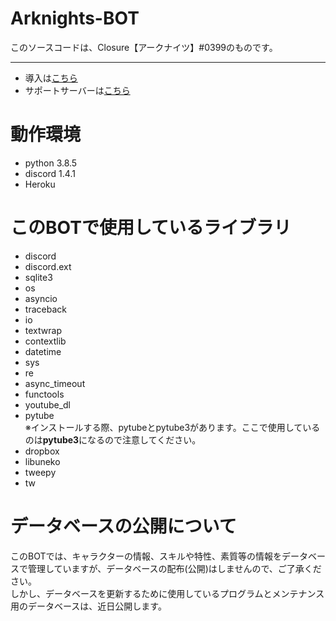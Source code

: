 # Arknights-BOT  
このソースコードは、Closure【アークナイツ】#0399のものです。  
***
- 導入は[こちら](https://discord.com/api/oauth2/authorize?client_id=688553944661754054&permissions=540076096&scope=bot)  
- サポートサーバーは[こちら](https://discord.gg/8CdHWEC)
# 動作環境
- python 3.8.5
- discord 1.4.1
- Heroku
# このBOTで使用しているライブラリ  
- discord
- discord.ext
- sqlite3
- os
- asyncio
- traceback
- io
- textwrap
- contextlib
- datetime
- sys
- re
- async_timeout
- functools
- youtube_dl
- pytube  
※インストールする際、pytubeとpytube3があります。ここで使用しているのは**pytube3**になるので注意してください。  
- dropbox
- libuneko
- tweepy
- tw
# データベースの公開について
このBOTでは、キャラクターの情報、スキルや特性、素質等の情報をデータベースで管理していますが、データベースの配布(公開)はしませんので、ご了承ください。  
しかし、データベースを更新するために使用しているプログラムとメンテナンス用のデータベースは、近日公開します。
